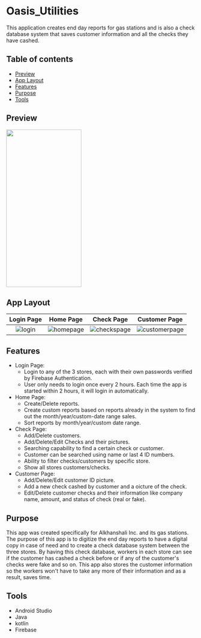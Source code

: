 # Oasis_Utilities

This application creates end day reports for gas stations and is also a check database system that saves customer information and all the checks they have cashed. 

## Table of contents
* [Preview](#preview)
* [App Layout](#app-layout)
* [Features](#features)
* [Purpose](#purpose)
* [Tools](#tools)

## Preview

<img src="score-tracker-gif.gif" width="200" height="420"/>

## App Layout

Login Page            |  Home Page | Check Page | Customer Page
:-------------------------:|:-------------------------:|:-------------------------:|:-------------------------:
![login](https://user-images.githubusercontent.com/33325959/103325126-30413500-49ff-11eb-9836-6d9eb5746c7b.png)  | ![homepage](https://user-images.githubusercontent.com/33325959/103325123-2b7c8100-49ff-11eb-9797-47122e2c24a9.png) | ![checkspage](https://user-images.githubusercontent.com/33325959/103325129-333c2580-49ff-11eb-84e8-ca74c75c7a56.png) | ![customerpage](https://user-images.githubusercontent.com/33325959/103325132-359e7f80-49ff-11eb-89a7-36b354c23523.png)

## Features

* Login Page: 
	* Login to any of the 3 stores, each with their own passwords verified by Firebase Authentication.
	* User only needs to login once every 2 hours. Each time the app is started within 2 hours, it will login in automatically.
* Home Page: 
	* Create/Delete reports.
	* Create custom reports based on reports already in the system to find out the month/year/custom-date range sales.
	* Sort reports by month/year/custom date range.
* Check Page: 
	* Add/Delete customers.
	* Add/Delete/Edit Checks and their pictures.
	* Searching capability to find a certain check or customer.
	* Customer can be searched using name or last 4 ID numbers.
	* Ability to filter checks/customers by specific store.
	* Show all stores customers/checks.
* Customer Page:
	* Add/Delete/Edit customer ID picture.
	* Add a new check cashed by customer and a oicture of the check.
	* Edit/Delete customer checks and their information like company name, amount, and status of check (real or fake).

## Purpose
This app was created specifically for Alkhanshali Inc. and its gas stations. The purpose of this app is to digitize the end day reports to have a digital copy
in case of need and to create a check database system between the three stores. By having this check database, workers in each store can see if the customer
has cashed a check before or if any of the customer's checks were fake and so on. This app also stores the customer information so the workers won't have to take 
any more of their information and as a result, saves time.
	
## Tools
* Android Studio
* Java
* kotlin
* Firebase
